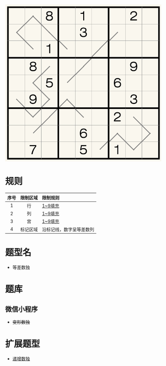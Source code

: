 ![](../../../../images/sudoku/等差数独.png)

# 规则
| 序号 | 限制区域 | 限制规则 |
| :---: | :---: | :--- |
| 1 | 行 | [1~9填充] |
| 2 | 列 | [1~9填充] |
| 3 | 宫 | [1~9填充] |
| 4 | 标记区域 | 沿标记线，数字呈等差数列 |

# 题型名
- 等差数独

# 题库

## 微信小程序
- ~~变形数独~~

# 扩展题型
- [递增数独](../../比大小类/递增数独.md)

[1~9填充]: ../../../../rules.md#1to9填充
